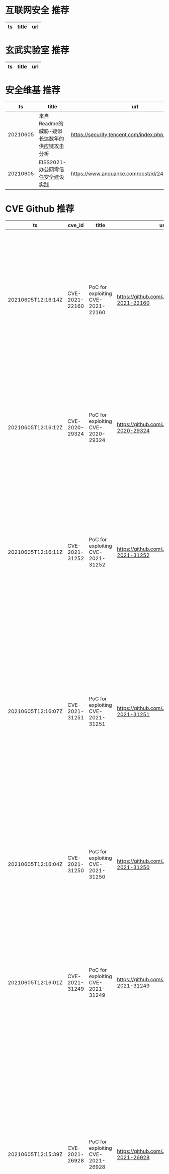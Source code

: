# 互联网安全 推荐
| ts | title | url| 
| --- | --- | ---| 


# 玄武实验室 推荐
| ts | title | url| 
| --- | --- | ---| 


# 安全维基 推荐
| ts | title | url| 
| --- | --- | ---| 
| 20210605 | 来自Readme的威胁-疑似长达数年的供应链攻击分析 | https://security.tencent.com/index.php/blog/msg/192| 
| 20210605 | EISS2021-办公网零信任安全建设实践 | https://www.anquanke.com/post/id/241954| 


# CVE Github 推荐
| ts | cve_id | title | url | cve_detail| 
| --- | --- | --- | --- | ---| 
| 20210605T12:16:14Z | CVE-2021-22160 | PoC for exploiting CVE-2021-22160 | https://github.com/JamesGeeee/CVE-2021-22160 | If Apache Pulsar is configured to authenticate clients using tokens based on JSON Web Tokens (JWT), the signature of the token is not validated if the algorithm of the presented token is set to %none%. This allows an attacker to connect to Pulsar instances as any user (incl. admins).| 
| 20210605T12:16:12Z | CVE-2020-29324 | PoC for exploiting CVE-2020-29324 | https://github.com/JamesGeeee/CVE-2020-29324 | The DLink Router DIR-895L MFC v1.21b05 is vulnerable to credentials disclosure in telnet service through decompilation of firmware, that allows an unauthenticated attacker to gain access to the firmware and to extract sensitive data.| 
| 20210605T12:16:11Z | CVE-2021-31252 | PoC for exploiting CVE-2021-31252 | https://github.com/JamesGeeee/CVE-2021-31252 | An open redirect vulnerability exists in BF-630, BF-450M, BF-430, BF-431, BF631-W, BF830-W, Webpass, and SEMAC devices from CHIYU Technology that can be exploited by sending a link that has a specially crafted URL to convince the user to click on it.| 
| 20210605T12:16:07Z | CVE-2021-31251 | PoC for exploiting CVE-2021-31251 | https://github.com/JamesGeeee/CVE-2021-31251 | An authentication bypass in telnet server in BF-430 and BF431 232/422 TCP/IP Converter, BF-450M and SEMAC from CHIYU Technology Inc allows obtaining a privileged connection with the target device by supplying a specially malformed request and an attacker may force the remote telnet server to believe that the user has already authenticated.| 
| 20210605T12:16:04Z | CVE-2021-31250 | PoC for exploiting CVE-2021-31250 | https://github.com/JamesGeeee/CVE-2021-31250 | Multiple storage XSS vulnerabilities were discovered on BF-430, BF-431 and BF-450M TCP/IP Converter devices from CHIYU Technology Inc due to a lack of sanitization of the input on the components man.cgi, if.cgi, dhcpc.cgi, ppp.cgi.| 
| 20210605T12:16:01Z | CVE-2021-31249 | PoC for exploiting CVE-2021-31249 | https://github.com/JamesGeeee/CVE-2021-31249 | A CRLF injection vulnerability was found on BF-430, BF-431, and BF-450M TCP/IP Converter devices from CHIYU Technology Inc due to a lack of validation on the parameter redirect= available on multiple CGI components.| 
| 20210605T12:15:39Z | CVE-2021-26928 | PoC for exploiting CVE-2021-26928 | https://github.com/JamesGeeee/CVE-2021-26928 |  BIRD through 2.0.7 does not provide functionality for password authentication of BGP peers. Because of this, products that use BIRD (which may, for example, include Tigera products in some configurations, as well as products of other vendors) may have been susceptible to route redirection for Denial of Service and/or Information Disclosure. NOTE: a researcher has asserted that the behavior is within Tigera’s area of responsibility; however, Tigera disagrees.| 
| 20210605T12:15:04Z | CVE-2021-32641 | PoC for exploiting CVE-2021-32641 | https://github.com/JamesGeeee/CVE-2021-32641 | | 
| 20210605T12:14:59Z | CVE-2021-32638 | PoC for exploiting CVE-2021-32638 | https://github.com/JamesGeeee/CVE-2021-32638 | Github%s CodeQL action is provided to run CodeQL-based code scanning on non-GitHub CI/CD systems and requires a GitHub access token to connect to a GitHub repository. The runner and its documentation previously suggested passing the GitHub token as a command-line parameter to the process instead of reading it from a file, standard input, or an environment variable. This approach made the token visible to other processes on the same machine, for example in the output of the `ps` command. If the CI system publicly exposes the output of `ps`, for example by logging the output, then the GitHub access token can be exposed beyond the scope intended. Users of the CodeQL runner on 3rd-party systems, who are passing a GitHub token via the `--github-auth` flag, are affected. This applies to both GitHub.com and GitHub Enterprise users. Users of the CodeQL Action on GitHub Actions are not affected. The `--github-auth` flag is now considered insecure and deprecated. The undocumented `--external-repository-token` flag has been removed. To securely provide a GitHub access token to the CodeQL runner, users should **do one of the following instead**: Use the `--github-auth-stdin` flag and pass the token on the command line via standard input OR set the `GITHUB_TOKEN` environment variable to contain the token, then call the command without passing in the token. The old flag remains present for backwards compatibility with existing workflows. If the user tries to specify an access token using the `--github-auth` flag, there is a deprecation warning printed to the terminal that directs the user to one of the above options. All CodeQL runner releases codeql-bundle-20210304 onwards contain the patches. We recommend updating to a recent version of the CodeQL runner, storing a token in your CI system%s secret storage mechanism, and passing the token to the CodeQL runner using `--github-auth-stdin` or the `GITHUB_TOKEN` environment variable. If still using the old flag, ensure that process output, such as from `ps`, is not persisted in CI logs.| 
| 20210605T12:14:56Z | CVE-2020-13956 | PoC for exploiting CVE-2020-13956 | https://github.com/JamesGeeee/CVE-2020-13956 | Apache HttpClient versions prior to version 4.5.13 and 5.0.3 can misinterpret malformed authority component in request URIs passed to the library as java.net.URI object and pick the wrong target host for request execution.| 


# klee on Github 推荐
| ts | title | url | stars | forks| 
| --- | --- | --- | --- | ---| 
| 20210605T06:20:01Z | An open-source Chinese font derived from Fontworks% Klee One. 一款基于 FONTWORKS 的 Klee One 的开源中文字体。 | https://github.com/lxgw/LxgwWenKai | 647 | 15| 
| 20210605T06:05:27Z | A RISC-V RV32 virtual prototype based on riscv-vp with symbolic execution support | https://github.com/agra-uni-bremen/symex-vp | 2 | 0| 
| 20210605T06:02:09Z | A library for concolic execution of RV32 instruction set simulators | https://github.com/agra-uni-bremen/clover | 1 | 0| 
| 20210605T04:33:22Z | Dodoco doko? | https://github.com/RiceFT/klee | 0 | 0| 


# s2e on Github 推荐
| ts | title | url | stars | forks| 
| --- | --- | --- | --- | ---| 


# exploit on Github 推荐
| ts | title | url | stars | forks| 
| --- | --- | --- | --- | ---| 
| 20210605T12:16:07Z | PoC for exploiting CVE-2021-31251 | https://github.com/JamesGeeee/CVE-2021-31251 | 0 | 0| 
| 20210605T12:16:05Z | PoC for exploiting CVE-2021-31252 | https://github.com/JamesGeeee/CVE-2021-31252 | 0 | 0| 
| 20210605T12:16:04Z | PoC for exploiting CVE-2021-31250 | https://github.com/JamesGeeee/CVE-2021-31250 | 0 | 0| 
| 20210605T12:16:01Z | PoC for exploiting CVE-2021-31249 | https://github.com/JamesGeeee/CVE-2021-31249 | 0 | 0| 
| 20210605T12:15:39Z | PoC for exploiting CVE-2021-26928 | https://github.com/JamesGeeee/CVE-2021-26928 | 0 | 0| 
| 20210605T12:15:04Z | PoC for exploiting CVE-2021-32641 | https://github.com/JamesGeeee/CVE-2021-32641 | 0 | 0| 
| 20210605T12:14:59Z | PoC for exploiting CVE-2021-32638 | https://github.com/JamesGeeee/CVE-2021-32638 | 0 | 0| 
| 20210605T12:14:56Z | PoC for exploiting CVE-2020-13956 | https://github.com/JamesGeeee/CVE-2020-13956 | 0 | 0| 
| 20210605T12:14:53Z | PoC for exploiting CVE-2021-22207 | https://github.com/JamesGeeee/CVE-2021-22207 | 0 | 0| 
| 20210605T12:14:50Z | PoC for exploiting CVE-2021-25217 | https://github.com/JamesGeeee/CVE-2021-25217 | 0 | 0| 


# backdoor on Github 推荐
| ts | title | url | stars | forks| 
| --- | --- | --- | --- | ---| 
| 20210605T03:57:46Z | A curated list of backdoor learning resources | https://github.com/THUYimingLi/backdoor-learning-resources | 243 | 43| 
| 20210605T00:08:52Z | A simple and easy to use stresser for your ddos (booting) business services. | https://github.com/lolCourtesy/True-Security-Services-io-Shells-Backdoors-Removed | 0 | 0| 


# fuzz on Github 推荐
| ts | title | url | stars | forks| 
| --- | --- | --- | --- | ---| 
| 20210605T01:47:38Z | Basic fuzzing input mutator. | https://github.com/00xc/cmutator | 1 | 0| 
| 20210605T01:43:56Z | Null | https://github.com/my000own000files1/Fuzzy | 0 | 0| 
| 20210605T00:53:11Z | 99minutos coverage maps | https://github.com/99minutos/fuzzy-journey | 0 | 0| 



# 日更新程序
